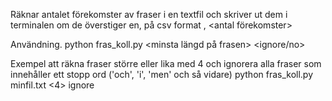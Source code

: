 Räknar antalet förekomster av fraser i en textfil och skriver ut dem i terminalen om de överstiger en, på csv format
<fras>, <antal förekomster>

Användning.
python fras_koll.py <textfil> <minsta längd på frasen> <ignore/no>

Exempel att räkna fraser större eller lika med 4 och ignorera alla fraser som innehåller ett stopp ord ('och', 'i', 'men' och så vidare)
python fras_koll.py minfil.txt <4> ignore
